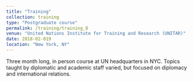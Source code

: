 ```yaml
---
title: "Training"
collection: training
type: "Postgraduate course"
permalink: /training/training_8
venue: "United Nations Institute for Training and Research (UNITAR)"
date: 2018-02-019
location: "New York, NY"
---
```


Three month long, in person course at UN headquarters in NYC. Topics taught by diplomatic and academic staff varied, but focused on diplomacy and international relations. 
